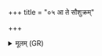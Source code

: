 +++
title = "०५ आ ते सौशुक्रम्"

+++
<details><summary>मूलम् (GR)</summary>

आ ते सौशुक्रं ददे मयि ते सौशुक्रम् ॥
</details>